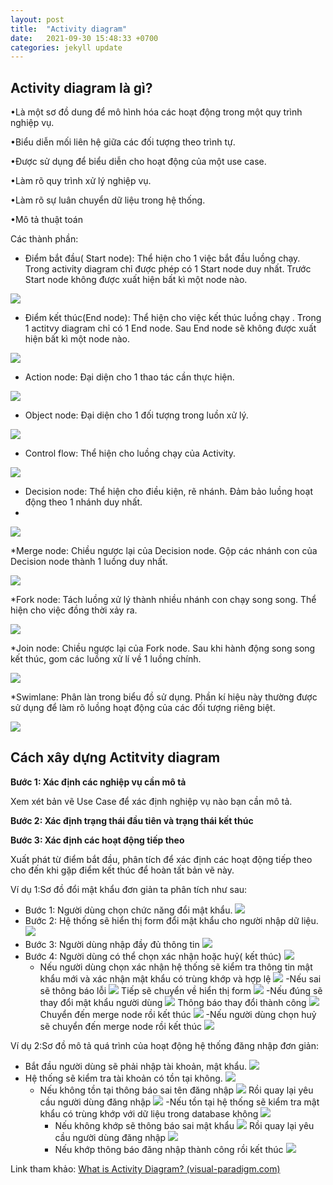 ```yaml
---
layout: post
title:  "Activity diagram"
date:   2021-09-30 15:48:33 +0700
categories: jekyll update
---
```


## Activity diagram là gì?

•Là một sơ đồ dung để mô hình hóa các hoạt động trong một quy trình nghiệp vụ.

•Biểu diễn mối liên hệ giữa các đối tượng theo trình tự.

•Được sử dụng để biểu diễn cho hoạt động của một use case.

•Làm rõ quy trình xử lý nghiệp vụ.

•Làm rõ sự luân chuyển dữ liệu trong hệ thống.

•Mô tả thuật toán

Các thành phần:

* Điểm bắt đầu( Start node): Thể hiện cho 1 việc bắt  đầu luồng chạy. Trong activity diagram chỉ được phép có 1 Start node duy nhất. Trước Start node không được xuất hiện bất kì một node nào.

![](https://raw.githubusercontent.com/anhquan02/anhquan02.github.io/anhquan02/docs/img/Activity/1.png)  

* Điểm kết thúc(End node): Thể hiện cho việc kết thúc luồng chạy . Trong 1 actitvy diagram chỉ có 1 End node. Sau End node sẽ không được xuất hiện bất kì một node nào.

![](https://raw.githubusercontent.com/anhquan02/anhquan02.github.io/anhquan02/docs/img/Activity/2.png)

* Action node: Đại diện cho 1 thao tác cần thực hiện.

![](https://raw.githubusercontent.com/anhquan02/anhquan02.github.io/anhquan02/docs/img/Activity/3.png)

* Object node: Đại diện cho 1 đối tượng trong luồn xử lý.

![](https://raw.githubusercontent.com/anhquan02/anhquan02.github.io/anhquan02/docs/img/Activity/4.png)

* Control flow: Thể hiện cho luồng chạy của Activity.

![](https://raw.githubusercontent.com/anhquan02/anhquan02.github.io/anhquan02/docs/img/Activity/5.png)

* Decision node: Thể hiện cho điều kiện, rẽ nhánh. Đảm bảo luồng hoạt động theo 1 nhánh duy nhất.
* 
![](https://raw.githubusercontent.com/anhquan02/anhquan02.github.io/anhquan02/docs/img/Activity/6.png)

\*Merge node: Chiều ngược lại của Decision node. Gộp các nhánh con của Decision node thành 1 luồng duy nhất.

![](https://raw.githubusercontent.com/anhquan02/anhquan02.github.io/anhquan02/docs/img/Activity/7.png)

\*Fork node: Tách luồng xử lý thành nhiều nhánh con chạy song song. Thể hiện cho việc đồng thời xảy ra.

![](https://raw.githubusercontent.com/anhquan02/anhquan02.github.io/anhquan02/docs/img/Activity/8.png)

\*Join node: Chiều ngược lại của Fork node. Sau khi hành động song song kết thúc, gom các luồng xử lí về 1 luồng chính.

![](https://raw.githubusercontent.com/anhquan02/anhquan02.github.io/anhquan02/docs/img/Activity/9.png)

\*Swimlane: Phân làn trong biểu đồ sử dụng. Phần kí hiệu này thường được sử dụng để làm rõ luồng hoạt động của các đối tượng riêng biệt.

![](https://raw.githubusercontent.com/anhquan02/anhquan02.github.io/anhquan02/docs/img/Activity/10.png)



## Cách xây dựng Actitvity diagram

**Bước 1: Xác định các nghiệp vụ cần mô tả**

Xem xét bản vẽ Use Case  để xác định nghiệp vụ nào bạn cần mô tả.

**Bước 2: Xác định trạng thái đầu tiên và trạng thái kết thúc**

**Bước 3: Xác định các hoạt động tiếp theo**

Xuất phát từ điểm bắt đầu, phân tích để xác định các hoạt động tiếp theo cho đến khi gặp điểm kết thúc để hoàn tất bản vẽ này.

Ví dụ 1:Sơ đồ đổi mật khẩu đơn giản ta phân tích như sau:
* Bước 1: Người dùng chọn chức năng đổi mật khẩu.
![](https://raw.githubusercontent.com/anhquan02/anhquan02.github.io/anhquan02/docs/img/Activity/vidu1/1.png)
* Bước 2: Hệ thống sẽ hiển thị form đổi mật khẩu cho người nhập dữ liệu.
![](https://raw.githubusercontent.com/anhquan02/anhquan02.github.io/anhquan02/docs/img/Activity/vidu1/2.png)
* Bước 3: Người dùng nhập đầy đủ thông tin
![](https://raw.githubusercontent.com/anhquan02/anhquan02.github.io/anhquan02/docs/img/Activity/vidu1/3.png)
* Bước 4: Người dùng có thể chọn xác nhận hoặc huỷ( kết thúc)
![](https://raw.githubusercontent.com/anhquan02/anhquan02.github.io/anhquan02/docs/img/Activity/vidu1/4.png)
    - Nếu người dùng chọn xác nhận hệ thống sẽ kiểm tra thông tin mật khẩu mới và xác nhận mật khẩu có trùng khớp và hợp lệ
        ![](https://raw.githubusercontent.com/anhquan02/anhquan02.github.io/anhquan02/docs/img/Activity/vidu1/5.png)
        -Nếu sai sẽ thông báo lỗi
            ![](https://raw.githubusercontent.com/anhquan02/anhquan02.github.io/anhquan02/docs/img/Activity/vidu1/6.png)
            Tiếp sẽ chuyển về hiển thị form
            ![](https://raw.githubusercontent.com/anhquan02/anhquan02.github.io/anhquan02/docs/img/Activity/vidu1/7.png)
        -Nếu đúng sẽ thay đổi mật khẩu người dùng
            ![](https://raw.githubusercontent.com/anhquan02/anhquan02.github.io/anhquan02/docs/img/Activity/vidu1/8.png)
            Thông báo thay đổi thành công
            ![](https://raw.githubusercontent.com/anhquan02/anhquan02.github.io/anhquan02/docs/img/Activity/vidu1/9.png)
            Chuyển đến merge node rồi kết thúc
            ![](https://raw.githubusercontent.com/anhquan02/anhquan02.github.io/anhquan02/docs/img/Activity/vidu1/10.png)
    -Nếu người dùng chọn huỷ sẽ chuyển đến merge node rồi kết thúc
        ![](https://raw.githubusercontent.com/anhquan02/anhquan02.github.io/anhquan02/docs/img/Activity/vidu1/11.png)

Ví dụ 2:Sơ đồ mô tả quá trình của hoạt động hệ thống đăng nhập đơn giản:
* Bắt đầu người dùng sẽ phải nhập tài khoản, mật khẩu.
![](https://raw.githubusercontent.com/anhquan02/anhquan02.github.io/anhquan02/docs/img/Activity/vidu2/1.png)
* Hệ thống sẽ kiểm tra tài khoản có tồn tại không.
![](https://raw.githubusercontent.com/anhquan02/anhquan02.github.io/anhquan02/docs/img/Activity/vidu2/2.png)
    - Nếu không tồn tại thông báo sai tên đăng nhập
        ![](https://raw.githubusercontent.com/anhquan02/anhquan02.github.io/anhquan02/docs/img/Activity/vidu2/3.png)
        Rồi quay lại yêu cầu người dùng đăng nhập
        ![](https://raw.githubusercontent.com/anhquan02/anhquan02.github.io/anhquan02/docs/img/Activity/vidu2/4.png)
    -Nếu tồn tại hệ thống sẽ kiểm tra mật khẩu có trùng khớp với dữ liệu trong database không
    ![](https://raw.githubusercontent.com/anhquan02/anhquan02.github.io/anhquan02/docs/img/Activity/vidu2/5.png)
        - Nếu không khớp sẽ thông báo sai mật khẩu
            ![](https://raw.githubusercontent.com/anhquan02/anhquan02.github.io/anhquan02/docs/img/Activity/vidu2/6.png)
            Rồi quay lại yêu cầu người dùng đăng nhập
            ![](https://raw.githubusercontent.com/anhquan02/anhquan02.github.io/anhquan02/docs/img/Activity/vidu2/7.png)
        - Nếu khớp thông báo đăng nhập thành công rồi kết thúc
        ![](https://raw.githubusercontent.com/anhquan02/anhquan02.github.io/anhquan02/docs/img/Activity/vidu2/9.png)

Link tham khảo: [What is Activity Diagram? (visual-paradigm.com)](https://www.visual-paradigm.com/guide/uml-unified-modeling-language/what-is-activity-diagram/)

